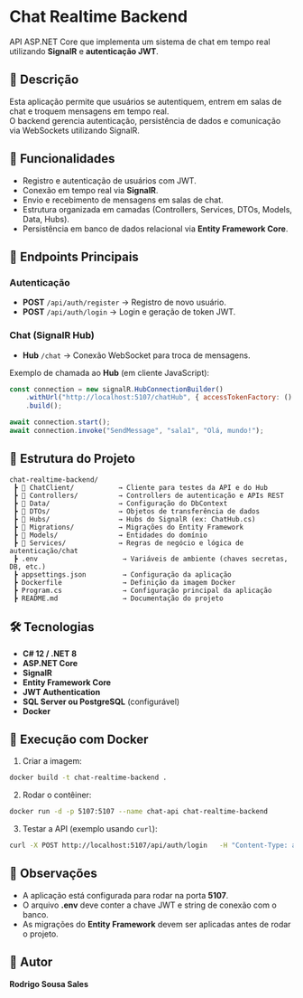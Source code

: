 # Chat Realtime Backend  
API ASP.NET Core que implementa um sistema de chat em tempo real utilizando **SignalR** e **autenticação JWT**.  

## 📌 Descrição  
Esta aplicação permite que usuários se autentiquem, entrem em salas de chat e troquem mensagens em tempo real.  
O backend gerencia autenticação, persistência de dados e comunicação via WebSockets utilizando SignalR.  

## 🚀 Funcionalidades  
- Registro e autenticação de usuários com JWT.  
- Conexão em tempo real via **SignalR**.  
- Envio e recebimento de mensagens em salas de chat.  
- Estrutura organizada em camadas (Controllers, Services, DTOs, Models, Data, Hubs).  
- Persistência em banco de dados relacional via **Entity Framework Core**.  

## 📡 Endpoints Principais  
### Autenticação  
- **POST** `/api/auth/register` → Registro de novo usuário.  
- **POST** `/api/auth/login` → Login e geração de token JWT.  

### Chat (SignalR Hub)  
- **Hub** `/chat` → Conexão WebSocket para troca de mensagens.  

Exemplo de chamada ao **Hub** (em cliente JavaScript):  
```js
const connection = new signalR.HubConnectionBuilder()
    .withUrl("http://localhost:5107/chatHub", { accessTokenFactory: () => token })
    .build();

await connection.start();
await connection.invoke("SendMessage", "sala1", "Olá, mundo!");
```

## 📂 Estrutura do Projeto  
```
chat-realtime-backend/
 ┣ 📂 ChatClient/           → Cliente para testes da API e do Hub  
 ┣ 📂 Controllers/          → Controllers de autenticação e APIs REST  
 ┣ 📂 Data/                 → Configuração do DbContext  
 ┣ 📂 DTOs/                 → Objetos de transferência de dados  
 ┣ 📂 Hubs/                 → Hubs do SignalR (ex: ChatHub.cs)  
 ┣ 📂 Migrations/           → Migrações do Entity Framework  
 ┣ 📂 Models/               → Entidades do domínio  
 ┣ 📂 Services/             → Regras de negócio e lógica de autenticação/chat  
 ┣ .env                     → Variáveis de ambiente (chaves secretas, DB, etc.)  
 ┣ appsettings.json         → Configuração da aplicação  
 ┣ Dockerfile               → Definição da imagem Docker  
 ┣ Program.cs               → Configuração principal da aplicação  
 ┣ README.md                → Documentação do projeto  
```

## 🛠️ Tecnologias  
- **C# 12 / .NET 8**  
- **ASP.NET Core**  
- **SignalR**  
- **Entity Framework Core**  
- **JWT Authentication**  
- **SQL Server ou PostgreSQL** (configurável)  
- **Docker**  

## 🐳 Execução com Docker  
1. Criar a imagem:  
```bash
docker build -t chat-realtime-backend .
```

2. Rodar o contêiner:  
```bash
docker run -d -p 5107:5107 --name chat-api chat-realtime-backend
```

3. Testar a API (exemplo usando `curl`):  
```bash
curl -X POST http://localhost:5107/api/auth/login   -H "Content-Type: application/json"   -d '{ "email": "teste@teste.com", "senha": "123456" }'
```

## 📌 Observações  
- A aplicação está configurada para rodar na porta **5107**.  
- O arquivo **.env** deve conter a chave JWT e string de conexão com o banco.  
- As migrações do **Entity Framework** devem ser aplicadas antes de rodar o projeto.  

## 👤 Autor  
**Rodrigo Sousa Sales**
